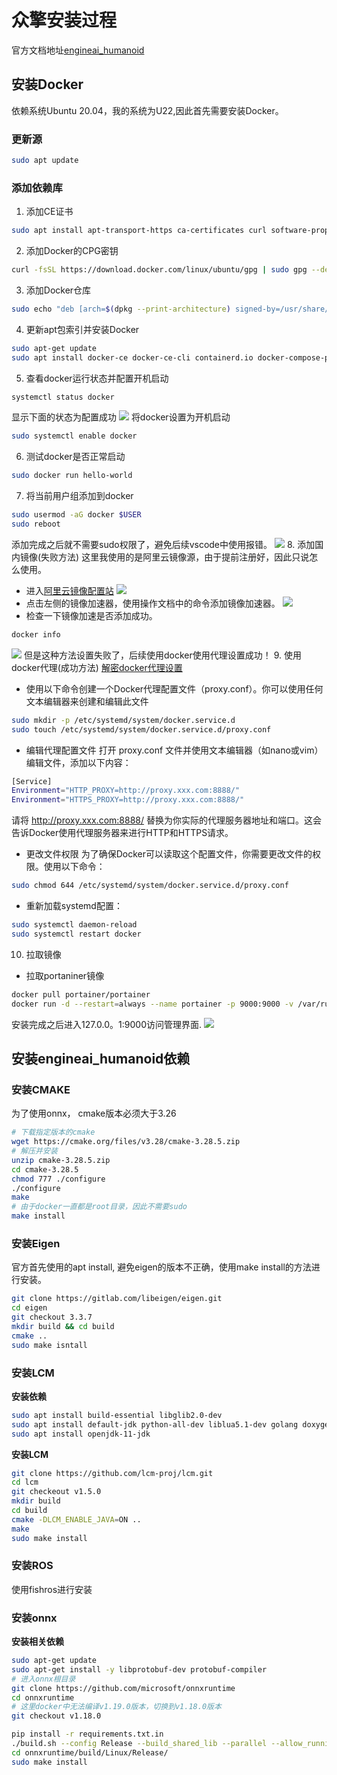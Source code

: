 # 众擎安装过程
官方文档地址[engineai_humanoid](https://github.com/engineai-robotics/engineai_humanoid)
## 安装Docker
依赖系统Ubuntu 20.04，我的系统为U22,因此首先需要安装Docker。
### 更新源
```bash
sudo apt update
```
### 添加依赖库
1. 添加CE证书
```bash
sudo apt install apt-transport-https ca-certificates curl software-properties-common gnupg lsb-release
```
2. 添加Docker的CPG密钥
```bash
curl -fsSL https://download.docker.com/linux/ubuntu/gpg | sudo gpg --dearmor -o /usr/share/keyrings/docker-archive-keyring.gpg
```
3. 添加Docker仓库
```bash
sudo echo "deb [arch=$(dpkg --print-architecture) signed-by=/usr/share/keyrings/docker-archive-keyring.gpg] https://download.docker.com/linux/ubuntu $(lsb_release -cs) stable" | sudo tee /etc/apt/sources.list.d/docker.list > /dev/null
```
4. 更新apt包索引并安装Docker
```bash
sudo apt-get update
sudo apt install docker-ce docker-ce-cli containerd.io docker-compose-plugin
```
5. 查看docker运行状态并配置开机启动
```bash
systemctl status docker
```
显示下面的状态为配置成功
![](images/2024-11-23-17-45-52.png)
将docker设置为开机启动
```bash
sudo systemctl enable docker
```
6. 测试docker是否正常启动
```bash
sudo docker run hello-world
```
7. 将当前用户组添加到docker
```bash
sudo usermod -aG docker $USER
sudo reboot
```
添加完成之后就不需要sudo权限了，避免后续vscode中使用报错。
![](images/2024-11-23-17-52-40.png)
8. 添加国内镜像(失败方法)
这里我使用的是阿里云镜像源，由于提前注册好，因此只说怎么使用。
- 进入[阿里云镜像配置站](https://cr.console.aliyun.com/cn-hangzhou/instances)
![](images/2024-11-23-17-59-57.png)
- 点击左侧的镜像加速器，使用操作文档中的命令添加镜像加速器。
![](images/2024-11-23-20-59-25.png)
- 检查一下镜像加速是否添加成功。
```bash
docker info
```
![](images/2024-11-23-21-08-21.png)
但是这种方法设置失败了，后续使用docker使用代理设置成功！
9. 使用docker代理(成功方法)
[解密docker代理设置](https://blog.csdn.net/Dar_Alpha/article/details/134305538)
- 使用以下命令创建一个Docker代理配置文件（proxy.conf）。你可以使用任何文本编辑器来创建和编辑此文件
```bash 
sudo mkdir -p /etc/systemd/system/docker.service.d
sudo touch /etc/systemd/system/docker.service.d/proxy.conf
```
- 编辑代理配置文件
打开 proxy.conf 文件并使用文本编辑器（如nano或vim）编辑文件，添加以下内容：
```bash
[Service]
Environment="HTTP_PROXY=http://proxy.xxx.com:8888/"
Environment="HTTPS_PROXY=http://proxy.xxx.com:8888/"
```
请将 http://proxy.xxx.com:8888/ 替换为你实际的代理服务器地址和端口。这会告诉Docker使用代理服务器来进行HTTP和HTTPS请求。
- 更改文件权限
为了确保Docker可以读取这个配置文件，你需要更改文件的权限。使用以下命令：
```bash
sudo chmod 644 /etc/systemd/system/docker.service.d/proxy.conf
```
- 重新加载systemd配置：
```bash 
sudo systemctl daemon-reload
sudo systemctl restart docker
```
10. 拉取镜像
- 拉取portaniner镜像
```bash 
docker pull portainer/portainer
docker run -d --restart=always --name portainer -p 9000:9000 -v /var/run/docker.sock:/var/run/docker.sock --privileged=true portainer/portainer
```
安装完成之后进入127.0.0。1:9000访问管理界面.
![](images/2024-11-24-13-55-18.png)
## 安装engineai_humanoid依赖
### 安装CMAKE
为了使用onnx， cmake版本必须大于3.26
```bash
# 下载指定版本的cmake
wget https://cmake.org/files/v3.28/cmake-3.28.5.zip
# 解压并安装
unzip cmake-3.28.5.zip
cd cmake-3.28.5
chmod 777 ./configure
./configure
make
# 由于docker一直都是root目录，因此不需要sudo
make install
```
### 安装Eigen
官方首先使用的apt install, 避免eigen的版本不正确，使用make install的方法进行安装。
```bash
git clone https://gitlab.com/libeigen/eigen.git
cd eigen
git checkout 3.3.7
mkdir build && cd build
cmake ..
sudo make isntall
```
### 安装LCM
**安装依赖**
```bash
sudo apt install build-essential libglib2.0-dev
sudo apt install default-jdk python-all-dev liblua5.1-dev golang doxygen
sudo apt install openjdk-11-jdk
```
**安装LCM**
```bash
git clone https://github.com/lcm-proj/lcm.git
cd lcm
git checkeout v1.5.0
mkdir build
cd build
cmake -DLCM_ENABLE_JAVA=ON ..
make
sudo make install
```
### 安装ROS
使用fishros进行安装
### 安装onnx
**安装相关依赖**
```bash
sudo apt-get update
sudo apt-get install -y libprotobuf-dev protobuf-compiler
# 进入onnx根目录
git clone https://github.com/microsoft/onnxruntime
cd onnxruntime
# 这里docker中无法编译v1.19.0版本，切换到v1.18.0版本
git checkout v1.18.0

pip install -r requirements.txt.in
./build.sh --config Release --build_shared_lib --parallel --allow_running_as_root
cd onnxruntime/build/Linux/Release/
sudo make install
```
